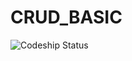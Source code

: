 CRUD_BASIC
==========
![Codeship Status](https://www.codeship.io/projects/35151660-12be-0131-7478-0eb1c95fa570/status)
